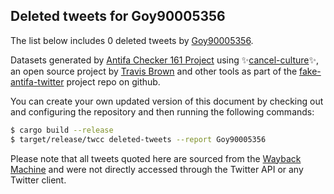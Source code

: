 ## Deleted tweets for Goy90005356

The list below includes 0 deleted tweets by
[Goy90005356](https://twitter.com/Goy90005356).



Datasets generated by [Antifa Checker 161 Project](https://twitter.com/antifacheck161) using ✨[cancel-culture](https://github.com/travisbrown/cancel-culture)✨, an open source project by 
[Travis Brown](https://twitter.com/travisbrown) and other tools as part of the 
[fake-antifa-twitter](https://github.com/antifacheck161/fake-antifa-twitter) project repo on github.

You can create your own updated version of this document by checking out and configuring the
repository and then running the following commands:

```bash
$ cargo build --release
$ target/release/twcc deleted-tweets --report Goy90005356
```

Please note that all tweets quoted here are sourced from the
[Wayback Machine](https://web.archive.org) and were not directly accessed through the Twitter API or
any Twitter client.

